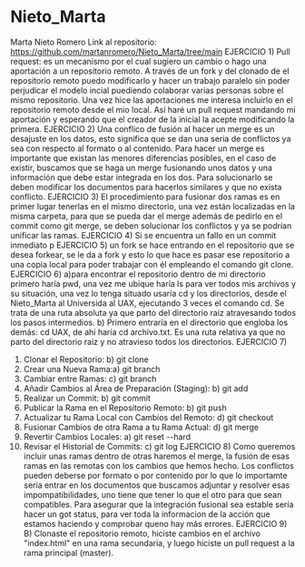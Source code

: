 # Nieto_Marta
Marta Nieto Romero
Link al repositorio: https://github.com/martanromero/Nieto_Marta/tree/main
EJERCICIO 1) Pull request: es un mecanismo por el cual sugiero un cambio o hago una aportación a un repositorio remoto. A través de un fork y del clonado de el repositorio remoto puedo modificarlo y hacer un trabajo paralelo sin poder perjudicar el modelo incial puediendo colaborar varias personas sobre el mismo repositorio. Una vez hice las aportaciones me interesa incluirlo en el repositorio remoto desde el mio local. Así haré un pull request mandando mi aportación y esperando que el creador de la inicial la acepte modificando la primera.
EJERCICIO 2) Una conflico de fusión al hacer un merge es un desajuste en los datos, esto significa que se dan una seria de conflictos ya sea con respecto al formato o al contenido. Para hacer un merge es importante que existan las menores diferencias posibles, en el caso de existir, buscamos que se haga un merge fusionando unos datos y una información que debe estar integrada en los dos. Para solucionarlo se deben modificar los documentos para hacerlos similares y que no exista conflicto.
EJERCICIO 3) El procedimiento para fusionar dos ramas es en primer lugar tenerlas en el mismo directorio, una vez están localizadas en la misma carpeta, para que se pueda dar el merge además de pedirlo en el commit como git merge, se deben solucionar los conflictos y ya se podrían unificar las ramas.
EJERCICIO 4) Si se encuentra un fallo en un commit inmediato p
EJERCICIO 5) un fork se hace entrando en el repositorio que se desea forkear, se le da a fork y esto lo que hace es pasar ese repositorio a una copia local para poder trabajar con él empleando el comando git clone.
EJERCICIO 6) a)para encontrar el repositorio dentro de mi directorio primero haría pwd, una vez me ubique haría ls para ver todos mis archivos y su situación, una vez lo tenga situado usaría cd y los directorios, desde el Nieto_Marta al Universida al UAX, ejecutando 3 veces el comando cd. Se trata de una ruta absoluta ya que parto del directorio raiz atravesando todos los pasos intermedios.
             b) Primero entraría en el directorio que engloba los demás: cd UAX, de ahí haría cd archivo.txt. Es una ruta relativa ya que no parto del directorio raiz y no atravieso todos los directorios.
EJERCICIO 7) 
1) Clonar el Repositorio: b) git clone
2) Crear una Nueva Rama:a) git branch
3) Cambiar entre Ramas: c) git branch
4) Añadir Cambios al Área de Preparación (Staging): b) git add
5) Realizar un Commit: b) git commit
6) Publicar la Rama en el Repositorio Remoto: b) git push
7) Actualizar tu Rama Local con Cambios del Remoto: d) git checkout
8) Fusionar Cambios de otra Rama a tu Rama Actual: d) git merge
9) Revertir Cambios Locales: a) git reset --hard
10) Revisar el Historial de Commits: c) git log
EJERCICIO 8) Como queremos incluir unas ramas dentro de otras haremos el merge, la fusión de esas ramas en las remotas con los cambios que hemos hecho. Los conflictos pueden deberse por formato o por contenido por lo que lo importamte sería entrar en los documentos que buscamos adjuntar y resolver esas impompatibilidades, uno tiene que tener lo que el otro para que sean compatibles. Para asegurar que la integración fusional sea estable sería hacer un got status, para ver toda la informacion de la acción que estamos haciendo y comprobar queno hay más errores.
EJERCICIO 9) B) Clonaste el repositorio remoto, hiciste cambios en el archivo "index.html" en una rama secundaria, y luego hiciste un pull request a la rama principal (master).
